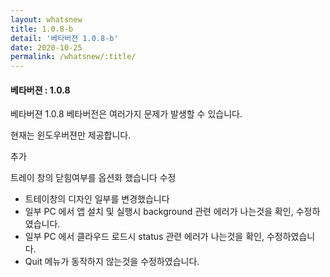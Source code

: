 ```yaml
---
layout: whatsnew
title: 1.0.8-b
detail: '베타버젼 1.0.8-b'
date: 2020-10-25
permalink: /whatsnew/:title/
---
```

<h4>베타버젼 : 1.0.8</h4>

베타버젼 1.0.8
베타버전은 여러가지 문제가 발생할 수 있습니다.

현재는 윈도우버젼만 제공합니다.

추가

트레이 창의 닫힘여부를 옵션화 했습니다
수정

- 트테이창의 디자인 일부를 변경했습니다
- 일부 PC 에서 앱 설치 및 실행시 background 관련 에러가 나는것을 확인, 수정하였습니다.
- 일부 PC 에서 클라우드 로드시 status 관련 에러가 나는것을 확인, 수정하였습니다.
- Quit 메뉴가 동작하지 않는것을 수정하였습니다.
